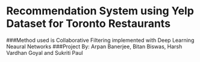 # Recommendation System using Yelp Dataset for Toronto Restaurants
###Method used is Collaborative Filtering implemented with Deep Learning Neaural Networks
###Project By: Arpan Banerjee, Bitan Biswas, Harsh Vardhan Goyal and Sukriti Paul
